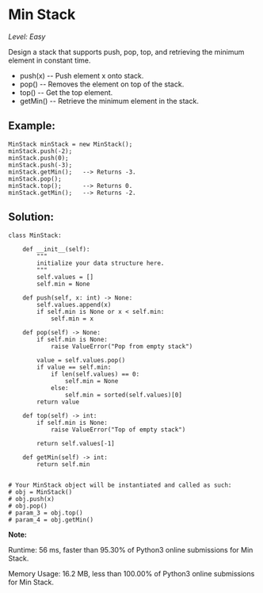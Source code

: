 # Min Stack

*Level: Easy*

Design a stack that supports push, pop, top, and retrieving the minimum element in constant time.

- push(x) -- Push element x onto stack.
- pop() -- Removes the element on top of the stack.
- top() -- Get the top element.
- getMin() -- Retrieve the minimum element in the stack.

## Example:

```
MinStack minStack = new MinStack();
minStack.push(-2);
minStack.push(0);
minStack.push(-3);
minStack.getMin();   --> Returns -3.
minStack.pop();
minStack.top();      --> Returns 0.
minStack.getMin();   --> Returns -2.
```

## Solution:

```python3
class MinStack:

    def __init__(self):
        """
        initialize your data structure here.
        """
        self.values = []
        self.min = None

    def push(self, x: int) -> None:
        self.values.append(x)
        if self.min is None or x < self.min:
            self.min = x

    def pop(self) -> None:
        if self.min is None:
            raise ValueError("Pop from empty stack")
  
        value = self.values.pop()
        if value == self.min:
            if len(self.values) == 0:
                self.min = None
            else:
                self.min = sorted(self.values)[0]
        return value

    def top(self) -> int:
        if self.min is None:
            raise ValueError("Top of empty stack")
            
        return self.values[-1]

    def getMin(self) -> int:
        return self.min


# Your MinStack object will be instantiated and called as such:
# obj = MinStack()
# obj.push(x)
# obj.pop()
# param_3 = obj.top()
# param_4 = obj.getMin()
```

**Note:**

Runtime: 56 ms, faster than 95.30% of Python3 online submissions for Min Stack.

Memory Usage: 16.2 MB, less than 100.00% of Python3 online submissions for Min Stack.